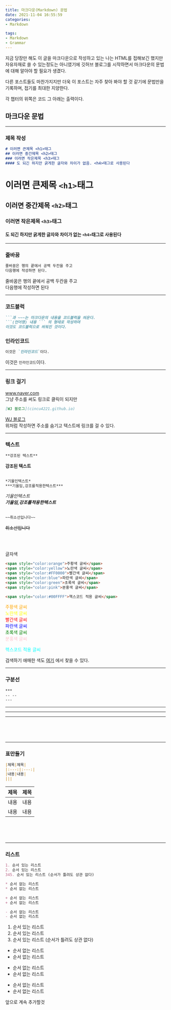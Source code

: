 ```yaml
---
title: 마크다운(Markdown) 문법
date: 2021-11-04 16:55:59
categories: 
- Markdown

tags:
- Markdown
- Grammar
---
```

지금 당장만 해도 이 글을 마크다운으로 작성하고 있는 나는 HTML를 접해보긴 했지만 자유자재로 쓸 수 있는정도는 아니였기에 깃허브 블로그를 시작하면서 마크다운의 문법에 대해 알아야 할 필요가 생겼다.  


다른 포스트들도 마찬가지지만 더욱 이 포스트는 자주 찾아 봐야 할 것 같기에 문법만을 기록하며, 접기를 최대한 지양한다.

각 챕터의 위쪽은 코드 그 아래는 출력이다.

## 마크다운 문법

---
### 제목 작성
```markdown
# 이러면 큰제목 <h1>태그
## 이러면 중간제목 <h2>태그
### 이러면 작은제목 <h3>태그
#### 도 되긴 하지만 굵게한 글자와 차이가 없음. <h4>태그로 사용된다
```
# 이러면 큰제목 `<h1>`태그
## 이러면 중간제목 `<h2>`태그
### 이러면 작은제목 `<h3>`태그
#### 도 되긴 하지만 굵게한 글자와 차이가 없는 `<h4>`태그로 사용된다

---

### 줄바꿈

```markdown
줄바꿈은 행의 끝에서 공백 두칸을 주고  
다음행에 작성하면 된다.
```
줄바꿈은 행의 끝에서 공백 두칸을 주고  
다음행에 작성하면 된다

---

### 코드블럭

```markdown
```과 ~~~는 마크다운의 내용을 코드블럭을 씌운다.
```(언어명) 내용 ``` 의 형태로 작성하며
이것도 코드블럭으로 씌워진 것이다.
```
### 인라인코드
```markdown
이것은 `인라인코드`이다.
```
이것은 `인라인코드`이다.

---

### 링크 걸기

www.naver.com  
그냥 주소를 써도 링크로 클릭이 되지만 
```markdown
[WJ 블로그](cincu4221.github.io)
```
[WJ 블로그](cincu4221.github.io)  
위처럼 작성하면 주소를 숨기고 텍스트에 링크를 걸 수 있다.

---

### 텍스트

```markdown
**강조된 텍스트**
```
**강조된 텍스트**
<br><br>
```markdown
*기울인텍스트*
***기울임,강조를적용한텍스트***
```
*기울인텍스트*  
***기울임,강조를적용한텍스트***
<br><br>
```markdown
~~취소선입니다~~
```
~~취소선입니다~~

<br><br>

글자색
```markdown
<span style="color:orange">주황색 글씨</span>  
<span style="color:yellow">노란색 글씨</span>  
<span style="color:#FF0000">빨간색 글씨</span>  
<span style="color:blue">파란색 글씨</span>  
<span style="color:green">초록색 글씨</span>  
<span style="color:pink">분홍색 글씨</span> 

<span style="color:#00FFFF">헥스코드 적용 글씨</span>
```
<span style="color:orange">주황색 글씨</span>  
<span style="color:yellow">노란색 글씨</span>  
<span style="color:#FF0000">빨간색 글씨</span>  
<span style="color:blue">파란색 글씨</span>  
<span style="color:green">초록색 글씨</span>  
<span style="color:pink">분홍색 글씨</span> 

<span style="color:#00FFFF">헥스코드 적용 글씨</span>

검색하기 애매한 색도 [여기](https://www.color-hex.com/) 에서 찾을 수 있다.



---

### 구분선

```markdown
***
-- --
---
```
***
-- --
---

<br><br><br>

---

### 표만들기
```markdown
|제목|제목|
|:---:|:---:|
|내용|내용|
|||
```

|제목|제목|
|:---:|:---:|
|내용|내용|
|내용|내용|

<br><br><br>

---

### 리스트
```markdown
1. 순서 있는 리스트
2. 순서 있는 리스트
345. 순서 있는 리스트 (순서가 틀려도 상관 없다)

* 순서 없는 리스트
* 순서 없는 리스트

+ 순서 없는 리스트
+ 순서 없는 리스트

- 순서 없는 리스트
- 순서 없는 리스트
```

1. 순서 있는 리스트
2. 순서 있는 리스트
345. 순서 있는 리스트 (순서가 틀려도 상관 없다)

* 순서 없는 리스트
* 순서 없는 리스트

+ 순서 없는 리스트
+ 순서 없는 리스트

- 순서 없는 리스트
- 순서 없는 리스트




앞으로 계속 추가할것
